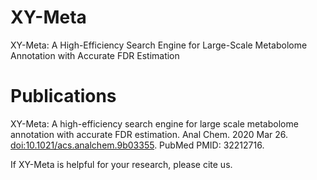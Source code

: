 # XY-Meta
XY-Meta: A High-Efficiency Search Engine for Large-Scale Metabolome Annotation with Accurate FDR Estimation

# Publications
XY-Meta: A high-efficiency search engine for large scale metabolome annotation with accurate FDR estimation. Anal Chem. 2020 Mar 26. [doi:10.1021/acs.analchem.9b03355](https://pubs.acs.org/doi/10.1021/acs.analchem.9b03355). PubMed PMID: 32212716.

If XY-Meta is helpful for your research, please cite us.
